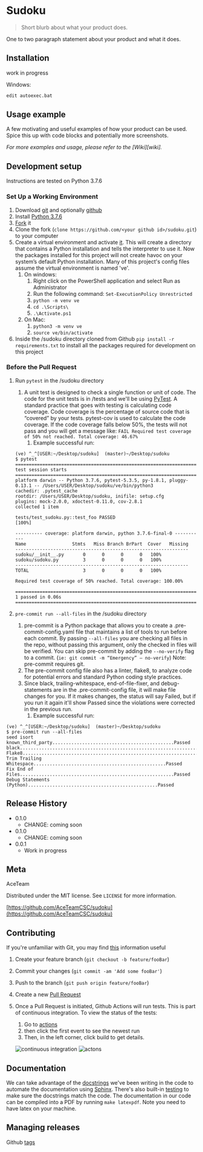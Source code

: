 # Sudoku
> Short blurb about what your product does.


One to two paragraph statement about your product and what it does.

## Installation

work in progress

Windows:

```sh
edit autoexec.bat
```

## Usage example

A few motivating and useful examples of how your product can be used. Spice this up with code blocks and potentially more screenshots.

_For more examples and usage, please refer to the [Wiki][wiki]._

## Development setup

Instructions are tested on Python 3.7.6

### Set Up a Working Environment
1. Download [git](https://git-scm.com/downloads) and optionally [github](https://desktop.github.com/)
2. Install [Python 3.7.6](https://www.python.org/downloads/release/python-376/)
3. [Fork](https://github.com/AceTeamCSC/sudoku/fork) it
4. Clone the fork (`clone https://github.com/<your github id>/sudoku.git`) to your computer
5. Create a virtual environment and activate [it](https://docs.python.org/3.7/library/venv.html#creating-virtual-environments).
This will create a directory that contains a Python installation and tells the interpreter to use it. Now the packages
installed for this project will not create havoc on your system’s default Python installation. Many of this project's
config files assume the virtual environment is named 've'.
    1. On windows:
        1. Right click on the PowerShell application and select Run as Administrator
        2. Run the following command: ```Set-ExecutionPolicy Unrestricted```
        3. ```python -m venv ve```
        4. ```cd .\Scripts\```
        5. `````.\Activate.ps1`````
    2. On Mac:
        1. ```python3 -m venv ve```
        2. ```source ve/bin/activate```
6. Inside the /sudoku directory cloned from Github
```pip install -r requirements.txt``` to install all the packages required for development on this project

### Before the Pull Request
1. Run ```pytest``` in the /sudoku directory
    1. A unit test is designed to check a single function or unit of code. The code for the unit tests
    is in /tests and we'll be using [PyTest](https://docs.pytest.org/en/latest/getting-started.html). A standard
    practice that goes with testing is calculating code coverage. Code coverage is the percentage of source code that is
    “covered” by your tests. pytest-cov is used to calculate the code coverage. If the code coverage falls below 50%,
    the tests will not pass and you will get a message like: ```FAIL Required test coverage of 50% not reached. Total
    coverage: 46.67%```
        1. Example successful run:
      ```
    (ve) ^_^[USER:~/Desktop/sudoku]  (master)~/Desktop/sudoku
    $ pytest
    =================================================================== test session starts ====================================================================
    platform darwin -- Python 3.7.6, pytest-5.3.5, py-1.8.1, pluggy-0.13.1 -- /Users/USER/Desktop/sudoku/ve/bin/python3
    cachedir: .pytest_cache
    rootdir: /Users/USER/Desktop/sudoku, inifile: setup.cfg
    plugins: mock-2.0.0, xdoctest-0.11.0, cov-2.8.1
    collected 1 item

    tests/test_sudoku.py::test_foo PASSED                                                                                                                [100%]

    ---------- coverage: platform darwin, python 3.7.6-final-0 -----------
    Name                 Stmts   Miss Branch BrPart  Cover   Missing
    ----------------------------------------------------------------
    sudoku/__init__.py       0      0      0      0   100%
    sudoku/sudoku.py         3      0      0      0   100%
    ----------------------------------------------------------------
    TOTAL                    3      0      0      0   100%

    Required test coverage of 50% reached. Total coverage: 100.00%

    ==================================================================== 1 passed in 0.06s =====================================================================
    ```

2. ```pre-commit run --all-files``` in the /sudoku directory
    1. pre-commit is a Python package that allows you to create a .pre-commit-config.yaml file that maintains a list of
    tools to run before each commit. By passing ```--all-files``` you are checking all files in the repo, without
    passing this  argument, only the checked in files will be verified. You can skip pre-commit by adding the
    ```--no-verify``` flag  to a commit.  (```ie: git commit -m “Emergency” — no-verify```) Note: pre-commit requires
    git.
    2. The pre-commit config file also has a linter, flake8, to analyze code for potential errors and standard Python
    coding style practices.
    3. Since black, trailing-whitespace, end-of-file-fixer, and debug-statements are in the .pre-commit-config file,
    it will make file changes for you. If it makes changes, the status will say Failed, but if you run it again it'll
    show Passed since the violations were corrected in the previous run.
        1. Example successful run:
```
(ve) ^_^[USER:~/Desktop/sudoku]  (master)~/Desktop/sudoku
$ pre-commit run --all-files
seed isort known_third_party.............................................Passed
black....................................................................Passed
Flake8...................................................................Passed
Trim Trailing Whitespace.................................................Passed
Fix End of Files.........................................................Passed
Debug Statements (Python)................................................Passed
```


## Release History

* 0.1.0
    * CHANGE: coming soon
* 0.1.0
    * CHANGE: coming soon
* 0.0.1
    * Work in progress

## Meta

AceTeam

Distributed under the MIT license. See ``LICENSE`` for more information.

[https://github.com/AceTeamCSC/sudoku](https://github.com/AceTeamCSC/sudoku)

## Contributing

If you're unfamiliar with Git, you may find [this](https://realpython.com/python-git-github-intro/) information useful

1. Create your feature branch (`git checkout -b feature/fooBar`)
2. Commit your changes (`git commit -am 'Add some fooBar'`)
3. Push to the branch (`git push origin feature/fooBar`)
4. Create a new [Pull Request](https://help.github.com/en/github/collaborating-with-issues-and-pull-requests/creating-a-pull-request)
6. Once a Pull Request is initiated, Github Actions will run tests. This is part of continuous integration. To view
the status of the tests:
    1. Go to [actions](https://github.com/AceTeamCSC/sudoku/actions)
    2. then click the first event to see the newest run
    3. Then, in the left corner, click build to get details.

    ![continuous integration](https://dan.yeaw.me/images/continuous-integration.svg)
    ![actons](https://github.com/AceTeamCSC/sudoku/docs/actions.png)



## Documentation
We can take advantage of the [docstrings](https://www.python.org/dev/peps/pep-0257/) we've been writing in the code to
automate the documentation using [Sphinx](https://www.sphinx-doc.org/en/1.5/tutorial.html#running-the-build).
There's also built-in [testing](https://docs.python.org/3.7/library/doctest.html) to make sure the docstrings match the
code. The documentation in our code can be compiled into a PDF by running ```make latexpdf```. Note you need to have latex on
your machine.
## Managing releases
Github [tags](https://help.github.com/en/github/administering-a-repository/managing-releases-in-a-repository)
